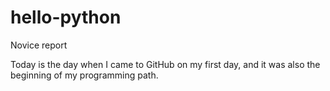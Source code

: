 # hello-python
Novice report

Today is the day when I came to GitHub on my first day, 
and it was also the beginning of my programming path.


